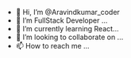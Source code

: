 - 👋 Hi, I’m @Aravindkumar_coder
- 👀 I’m FullStack Developer ...
- 🌱 I’m currently learning React...
- 💞️ I’m looking to collaborate on ...
- 📫 How to reach me ...

<!---
Aravindkumar-coder/Aravindkumar-coder is a ✨ special ✨ repository because its `README.md` (this file) appears on your GitHub profile.
You can click the Preview link to take a look at your changes.
--->
